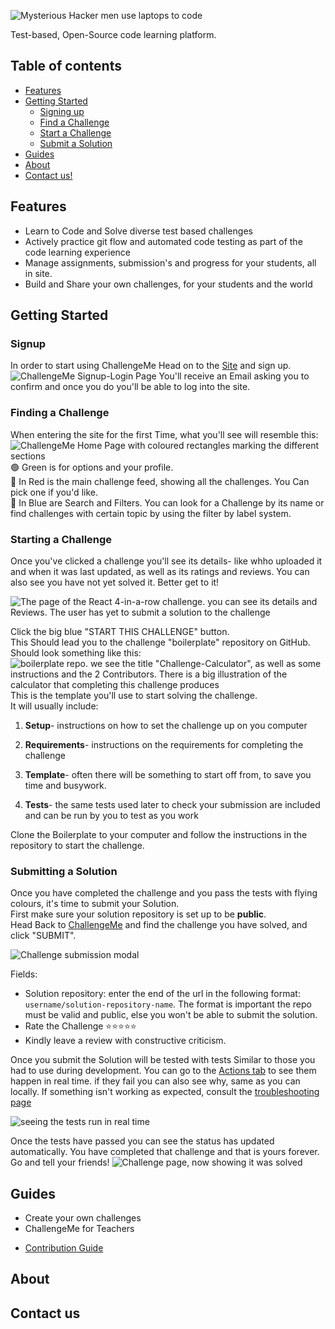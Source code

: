 ![Mysterious Hacker men use laptops to code](photos/CM_Single_Blue.svg)

Test-based, Open-Source code learning platform.
## Table of contents
- [Features](#features)
- [Getting Started](#Getting-Started)
  - [Signing up](#Signup)
  - [Find a Challenge](#Finding-a-Challenge)
  - [Start a Challenge](#Starting-a-Challenge)
  - [Submit a Solution](#Submitting-a-Solution)
- [Guides](#guides)
- [About](#About)
- [Contact us!](#contact)

## Features
- Learn to Code and Solve diverse test based challenges
- Actively practice git flow and automated code testing as part of the code learning experience
- Manage assignments, submission's and progress for your students, all in site.
- Build and Share your own challenges, for your students and the world

## Getting Started
### Signup
In order to start using ChallengeMe
Head on to the [Site](http://34.123.35.48:8080/) and sign up. 
![ChallengeMe Signup-Login Page](photos/ChallengeMe-login.png) 
You'll receive an Email asking you to confirm and once you do you'll be able to log into the site.
### Finding a Challenge
When entering the site for the first Time, what you'll see will resemble this:
![ChallengeMe Home Page with coloured rectangles marking the different sections](photos/main_page.png)
🟢 Green is for options and your profile.  
🔴 In Red is the main challenge feed, showing all the challenges.  You Can pick one if you'd like.  
🔵 In Blue are Search and Filters. You can look for a Challenge by its name or find challenges with certain topic by using the filter by label system.
### Starting a Challenge
Once you've clicked a challenge you'll see its details- like whho uploaded it and when it was last updated, as well as its ratings and reviews.
You can also see you have not yet solved it. Better get to it!  

![The page of the React 4-in-a-row challenge. you can see its details and Reviews. The user has yet to submit a solution to the challenge](photos/challengePage.png)

Click the big blue "START THIS CHALLENGE" button.  
This Should lead you to the challenge "boilerplate" repository on GitHub. Should look something like this:
![boilerplate repo. we see the title "Challenge-Calculator", as well as some instructions and the 2 Contributors. There is a big illustration of the calculator that completing this challenge produces](photos/boilerplate.png)
This is the template you'll use to start solving the challenge.  
It will usually include:
1. **Setup**- instructions on how to set the challenge up on you computer

1. **Requirements**- instructions on the requirements for completing the challenge

1.  **Template**- often there will be something to start off from, to save you time and busywork.

1.  **Tests**- the same tests used later to check your submission are included and can be run by you to test as you work  

Clone the Boilerplate to your computer and follow the instructions in the repository to start the challenge.
### Submitting a Solution
Once you have completed the challenge and you pass the tests with flying colours, it's time to submit your Solution.  
First make sure your solution repository is set up to be **public**.  
Head Back to [ChallengeMe](http://34.123.35.48:8080/) and find the challenge you have solved, and click "SUBMIT".

![Challenge submission modal](photos/submit.png)

Fields:
- Solution repository: enter the end of the url in the following format: `username/solution-repository-name`.  The format is important the repo must be valid and public, else you won't be able to submit the solution.
- Rate the Challenge ⭐⭐⭐⭐⭐
- Kindly leave a review with constructive criticism.

Once you submit the Solution will be tested with tests Similar to those you had to use during development.  You can go to the [Actions tab](https://github.com/suvelocity/challengeme/actions) to see them happen in real time. if they fail you can also see why, same as you can locally.
If something isn't working as expected, consult the [troubleshooting page](pages/troubleshooting.md)
<!-- TODO -->

![seeing the tests run in real time](photos/running_action.png)

Once the tests have passed you can see the status has updated automatically. 
You have completed that challenge and that is yours forever.  
Go and tell your friends!
![Challenge page, now showing it was solved](photos/completed.png)

## Guides
- Create your own challenges
- ChallengeMe for Teachers 
<!-- TODO -->
- [Contribution Guide](pages/setup.md)
## About
## Contact us